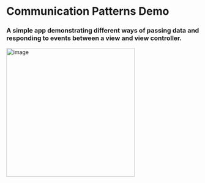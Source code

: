 # Communication Patterns Demo

### A simple app demonstrating different ways of passing data and responding to events between a view and view controller.

<img width="335" alt="image" src="https://user-images.githubusercontent.com/33048490/188819679-d8f44714-2395-4282-b3de-fcf311293c87.png">
